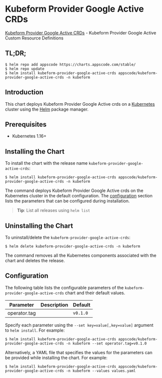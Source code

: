 # Kubeform Provider Google Active CRDs

[Kubeform Provider Google Active CRDs](https://github.com/kubeform) - Kubeform Provider Google Active Custom Resource Definitions

## TL;DR;

```console
$ helm repo add appscode https://charts.appscode.com/stable/
$ helm repo update
$ helm install kubeform-provider-google-active-crds appscode/kubeform-provider-google-active-crds -n kubeform
```

## Introduction

This chart deploys Kubeform Provider Google Active crds on a [Kubernetes](http://kubernetes.io) cluster using the [Helm](https://helm.sh) package manager.

## Prerequisites

- Kubernetes 1.16+

## Installing the Chart

To install the chart with the release name `kubeform-provider-google-active-crds`:

```console
$ helm install kubeform-provider-google-active-crds appscode/kubeform-provider-google-active-crds -n kubeform
```

The command deploys Kubeform Provider Google Active crds on the Kubernetes cluster in the default configuration. The [configuration](#configuration) section lists the parameters that can be configured during installation.

> **Tip**: List all releases using `helm list`

## Uninstalling the Chart

To uninstall/delete the `kubeform-provider-google-active-crds`:

```console
$ helm delete kubeform-provider-google-active-crds -n kubeform
```

The command removes all the Kubernetes components associated with the chart and deletes the release.

## Configuration

The following table lists the configurable parameters of the `kubeform-provider-google-active-crds` chart and their default values.

|  Parameter   | Description | Default  |
|--------------|-------------|----------|
| operator.tag |             | `v0.1.0` |


Specify each parameter using the `--set key=value[,key=value]` argument to `helm install`. For example:

```console
$ helm install kubeform-provider-google-active-crds appscode/kubeform-provider-google-active-crds -n kubeform --set operator.tag=v0.1.0
```

Alternatively, a YAML file that specifies the values for the parameters can be provided while
installing the chart. For example:

```console
$ helm install kubeform-provider-google-active-crds appscode/kubeform-provider-google-active-crds -n kubeform --values values.yaml
```
